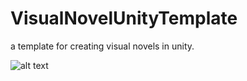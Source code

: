 # VisualNovelUnityTemplate
 a template for creating visual novels in unity.


![alt text](https://github.com/SentientDragon5/VisualNovelUnityTemplate/blob/main/VisualNovelDemo.gif)
